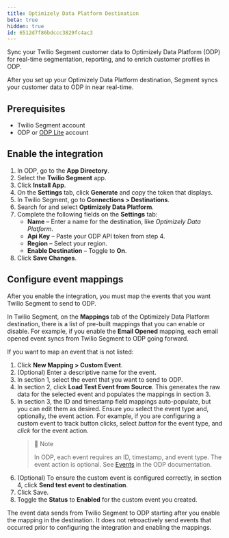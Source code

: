 ```yaml
---
title: Optimizely Data Platform Destination
beta: true
hidden: true
id: 6512d7f86bdccc3829fc4ac3
---
```


Sync your Twilio Segment customer data to Optimizely Data Platform (ODP) for real-time segmentation, reporting, and to enrich customer profiles in ODP.

After you set up your Optimizely Data Platform destination, Segment syncs your customer data to ODP in near real-time.

## Prerequisites

*   Twilio Segment account
*   ODP or [ODP Lite](https://support.optimizely.com/hc/en-us/articles/8359093735309-Welcome-to-ODP-Lite) account

Enable the integration
----------------------

1.  In ODP, go to the **App Directory**.
2.  Select the **Twilio Segment** app.
3.  Click **Install App**.
4.  On the **Settings** tab, click **Generate** and copy the token that displays.
5.  In Twilio Segment, go to **Connections > Destinations**.
6.  Search for and select **Optimizely Data Platform**.
7.  Complete the following fields on the **Settings** tab:
	- **Name** – Enter a name for the destination, like _Optimizely Data Platform_.
	- **Api Key** – Paste your ODP API token from step 4.
	- **Region** – Select your region.
	- **Enable Destination** – Toggle to **On**.
8.	Click **Save Changes**.

## Configure event mappings

After you enable the integration, you must map the events that you want Twilio Segment to send to ODP.

In Twilio Segment, on the **Mappings** tab of the Optimizely Data Platform destination, there is a list of pre-built mappings that you can enable or disable. For example, if you enable the **Email Opened** mapping, each email opened event syncs from Twilio Segment to ODP going forward.

If you want to map an event that is not listed:
1. Click **New Mapping > Custom Event**.
2. (Optional) Enter a descriptive name for the event.
3. In section 1, select the event that you want to send to ODP.
4. In section 2, click **Load Test Event from Source**. This generates the raw data for the selected event and populates the mappings in section 3.
5. In section 3, the ID and timestamp field mappings auto-populate, but you can edit them as desired. Ensure you select the event type and, optionally, the event action. For example, if you are configuring a custom event to track button clicks, select _button_ for the event type, and _click_ for the event action.
   > 📘 Note
   > 
   > In ODP, each event requires an ID, timestamp, and event type. The event action is optional. See [Events](https://docs.developers.optimizely.com/optimizely-data-platform/docs/thebasics-events) in the ODP documentation.
6. (Optional) To ensure the custom event is configured correctly, in section 4, click **Send test event to destination**.
7. Click Save.
8. Toggle the **Status** to **Enabled** for the custom event you created.

The event data sends from Twilio Segment to ODP starting after you enable the mapping in the destination. It does not retroactively send events that occurred prior to configuring the integration and enabling the mappings.


